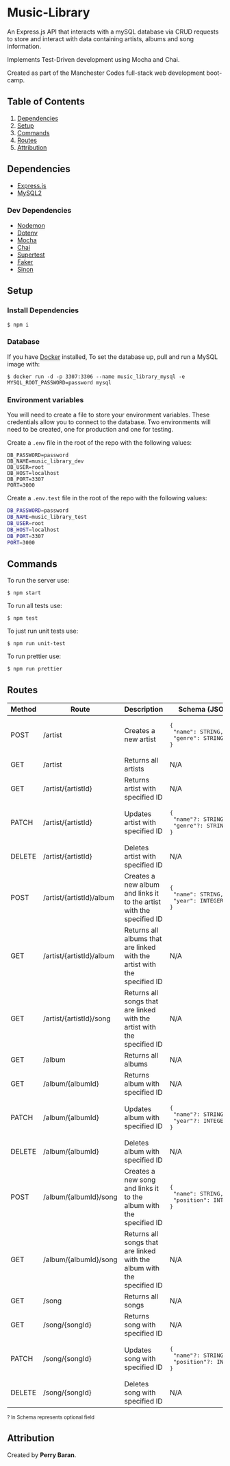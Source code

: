 # Music-Library

An Express.js API that interacts with a mySQL database via CRUD requests to store and interact with data containing artists, albums and song information.

Implements Test-Driven development using Mocha and Chai.

Created as part of the Manchester Codes full-stack web development boot-camp.

## Table of Contents

1. [Dependencies](#dependencies)
2. [Setup](#setup)
3. [Commands](#commands)
3. [Routes](#routes)
4. [Attribution](#attribution)

## Dependencies

- [Express.js](https://expressjs.com/)
- [MySQL2](https://www.npmjs.com/package/mysql2)

### Dev Dependencies

- [Nodemon](https://www.npmjs.com/package/nodemon)
- [Dotenv](https://www.npmjs.com/package/dotenv)
- [Mocha](https://www.npmjs.com/package/mocha)
- [Chai](https://www.npmjs.com/package/chai)
- [Supertest](https://www.npmjs.com/package/supertest)
- [Faker](https://www.npmjs.com/package/@faker-js/faker)
- [Sinon](https://www.npmjs.com/package/sinon)

## Setup

### Install Dependencies

```
$ npm i
```

### Database

If you have [Docker](https://docs.docker.com/) installed, To set the database up, pull and run a MySQL image with:

```
$ docker run -d -p 3307:3306 --name music_library_mysql -e MYSQL_ROOT_PASSWORD=password mysql
```

### Environment variables

You will need to create a file to store your environment variables. These credentials allow you to connect to the database. Two environments will need to be created, one for production and one for testing.

Create a `.env` file in the root of the repo with the following values:

```
DB_PASSWORD=password
DB_NAME=music_library_dev
DB_USER=root
DB_HOST=localhost
DB_PORT=3307
PORT=3000
```

Create a `.env.test` file in the root of the repo with the following values:

```bash
DB_PASSWORD=password
DB_NAME=music_library_test
DB_USER=root
DB_HOST=localhost
DB_PORT=3307
PORT=3000
```

## Commands

To run the server use:

```
$ npm start
```

To run all tests use:

```
$ npm test
```

To just run unit tests use:

```
$ npm run unit-test
```

To run prettier use:

```
$ npm run prettier
```

## Routes

| Method | Route                    | Description                                                              | Schema (JSON)                                                   |
| ------ | ------------------------ | ------------------------------------------------------------------------ | --------------------------------------------------------------- |
| POST   | /artist                  | Creates a new artist                                                     | <pre>{<br /> "name": STRING,<br /> "genre": STRING <br />}      |
| GET    | /artist                  | Returns all artists                                                      | N/A                                                             |
| GET    | /artist/{artistId}       | Returns artist with specified ID                                         | N/A                                                             |
| PATCH  | /artist/{artistId}       | Updates artist with specified ID                                         | <pre>{<br /> "name"?: STRING,<br /> "genre"?: STRING <br />}    |
| DELETE | /artist/{artistId}       | Deletes artist with specified ID                                         | N/A                                                             |
| POST   | /artist/{artistId}/album | Creates a new album and links it to the artist with the specified ID     | <pre>{<br /> "name": STRING,<br /> "year": INTEGER<br />}       |
| GET    | /artist/{artistId}/album | Returns all albums that are linked with the artist with the specified ID | N/A                                                             |
| GET    | /artist/{artistId}/song  | Returns all songs that are linked with the artist with the specified ID  | N/A                                                             |
| GET    | /album                   | Returns all albums                                                       | N/A                                                             |
| GET    | /album/{albumId}         | Returns album with specified ID                                          | N/A                                                             |
| PATCH  | /album/{albumId}         | Updates album with specified ID                                          | <pre>{<br /> "name"?: STRING,<br /> "year"?: INTEGER<br />}     |
| DELETE | /album/{albumId}         | Deletes album with specified ID                                          | N/A                                                             |
| POST   | /album/{albumId}/song    | Creates a new song and links it to the album with the specified ID       | <pre>{<br /> "name": STRING,<br /> "position": INTEGER<br />}   |
| GET    | /album/{albumId}/song    | Returns all songs that are linked with the album with the specified ID   | N/A                                                             |
| GET    | /song                    | Returns all songs                                                        | N/A                                                             |
| GET    | /song/{songId}           | Returns song with specified ID                                           | N/A                                                             |
| PATCH  | /song/{songId}           | Updates song with specified ID                                           | <pre>{<br /> "name"?: STRING,<br /> "position"?: INTEGER<br />} |
| DELETE | /song/{songId}           | Deletes song with specified ID                                           | N/A                                                             |

<sub>? In Schema represents optional field</sub>

## Attribution

Created by **Perry Baran**.
